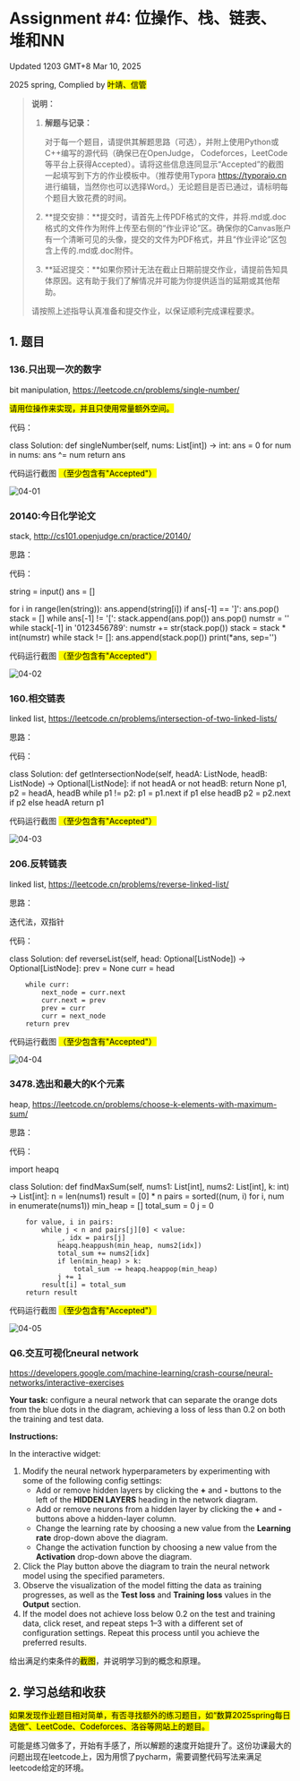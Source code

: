 # Assignment #4: 位操作、栈、链表、堆和NN

Updated 1203 GMT+8 Mar 10, 2025

2025 spring, Complied by <mark>叶靖、信管</mark>



> **说明：**
>
> 1. **解题与记录：**
>
>    对于每一个题目，请提供其解题思路（可选），并附上使用Python或C++编写的源代码（确保已在OpenJudge， Codeforces，LeetCode等平台上获得Accepted）。请将这些信息连同显示“Accepted”的截图一起填写到下方的作业模板中。（推荐使用Typora https://typoraio.cn 进行编辑，当然你也可以选择Word。）无论题目是否已通过，请标明每个题目大致花费的时间。
>
> 2. **提交安排：**提交时，请首先上传PDF格式的文件，并将.md或.doc格式的文件作为附件上传至右侧的“作业评论”区。确保你的Canvas账户有一个清晰可见的头像，提交的文件为PDF格式，并且“作业评论”区包含上传的.md或.doc附件。
>
> 3. **延迟提交：**如果你预计无法在截止日期前提交作业，请提前告知具体原因。这有助于我们了解情况并可能为你提供适当的延期或其他帮助。 
>
> 请按照上述指导认真准备和提交作业，以保证顺利完成课程要求。



## 1. 题目

### 136.只出现一次的数字

bit manipulation, https://leetcode.cn/problems/single-number/



<mark>请用位操作来实现，并且只使用常量额外空间。</mark>



代码：

class Solution:
    def singleNumber(self, nums: List[int]) -> int:
        ans = 0
        for num in nums:
            ans ^= num
        return ans



代码运行截图 <mark>（至少包含有"Accepted"）</mark>

![04-01](D:\大一下课程\数据结构与算法B\作业)



### 20140:今日化学论文

stack, http://cs101.openjudge.cn/practice/20140/



思路：



代码：

string = input()
ans = []

for i in range(len(string)):
    ans.append(string[i])
    if ans[-1] == ']':
        ans.pop()
        stack = []
        while ans[-1] != '[':
            stack.append(ans.pop())
        ans.pop()
        numstr = ''
        while stack[-1] in '0123456789':
            numstr += str(stack.pop())
        stack = stack * int(numstr)
        while stack != []:
            ans.append(stack.pop())
print(*ans, sep='')



代码运行截图 <mark>（至少包含有"Accepted"）</mark>

![04-02](D:\大一下课程\数据结构与算法B\作业)



### 160.相交链表

linked list, https://leetcode.cn/problems/intersection-of-two-linked-lists/



思路：



代码：

class Solution:
    def getIntersectionNode(self, headA: ListNode, headB: ListNode) -> Optional[ListNode]:
        if not headA or not headB:
            return None
        p1, p2 = headA, headB
        while p1 != p2:
            p1 = p1.next if p1 else headB
            p2 = p2.next if p2 else headA
        return p1



代码运行截图 <mark>（至少包含有"Accepted"）</mark>

![04-03](D:\大一下课程\数据结构与算法B\作业)



### 206.反转链表

linked list, https://leetcode.cn/problems/reverse-linked-list/



思路：

迭代法，双指针

代码：

class Solution:
    def reverseList(self, head: Optional[ListNode]) -> Optional[ListNode]:
        prev = None
        curr = head

        while curr:
            next_node = curr.next
            curr.next = prev
            prev = curr
            curr = next_node
        return prev



代码运行截图 <mark>（至少包含有"Accepted"）</mark>

![04-04](D:\大一下课程\数据结构与算法B\作业)



### 3478.选出和最大的K个元素

heap, https://leetcode.cn/problems/choose-k-elements-with-maximum-sum/



思路：



代码：

import heapq

class Solution:
    def findMaxSum(self, nums1: List[int], nums2: List[int], k: int) -> List[int]:
        n = len(nums1)
        result = [0] * n
        pairs = sorted((num, i) for i, num in enumerate(nums1))
        min_heap = []
        total_sum = 0
        j = 0

        for value, i in pairs:
            while j < n and pairs[j][0] < value:
                _, idx = pairs[j]
                heapq.heappush(min_heap, nums2[idx])
                total_sum += nums2[idx]
                if len(min_heap) > k:
                    total_sum -= heapq.heappop(min_heap)
                j += 1
            result[i] = total_sum
        return result



代码运行截图 <mark>（至少包含有"Accepted"）</mark>

![04-05](D:\大一下课程\数据结构与算法B\作业)



### Q6.交互可视化neural network

https://developers.google.com/machine-learning/crash-course/neural-networks/interactive-exercises

**Your task:** configure a neural network that can separate the orange dots from the blue dots in the diagram, achieving a loss of less than 0.2 on both the training and test data.

**Instructions:**

In the interactive widget:

1. Modify the neural network hyperparameters by experimenting with some of the following config settings:
   - Add or remove hidden layers by clicking the **+** and **-** buttons to the left of the **HIDDEN LAYERS** heading in the network diagram.
   - Add or remove neurons from a hidden layer by clicking the **+** and **-** buttons above a hidden-layer column.
   - Change the learning rate by choosing a new value from the **Learning rate** drop-down above the diagram.
   - Change the activation function by choosing a new value from the **Activation** drop-down above the diagram.
2. Click the Play button above the diagram to train the neural network model using the specified parameters.
3. Observe the visualization of the model fitting the data as training progresses, as well as the **Test loss** and **Training loss** values in the **Output** section.
4. If the model does not achieve loss below 0.2 on the test and training data, click reset, and repeat steps 1–3 with a different set of configuration settings. Repeat this process until you achieve the preferred results.

给出满足约束条件的<mark>截图</mark>，并说明学习到的概念和原理。





## 2. 学习总结和收获

<mark>如果发现作业题目相对简单，有否寻找额外的练习题目，如“数算2025spring每日选做”、LeetCode、Codeforces、洛谷等网站上的题目。</mark>

可能是练习做多了，开始有手感了，所以解题的速度开始提升了。这份功课最大的问题出现在leetcode上，因为用惯了pycharm，需要调整代码写法来满足leetcode给定的环境。









